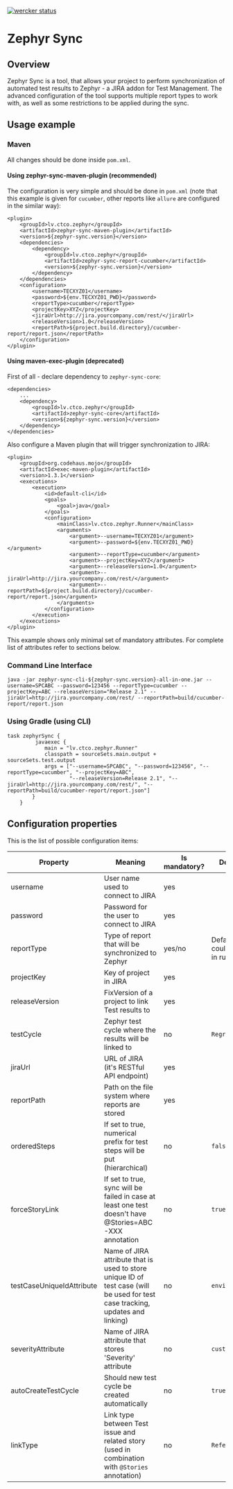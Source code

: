 [![wercker status](https://app.wercker.com/status/5f663d10cb826a4ebbbfaa7d2f6f1420/s/master "wercker status")](https://app.wercker.com/project/byKey/5f663d10cb826a4ebbbfaa7d2f6f1420)

# Zephyr Sync

## Overview

Zephyr Sync is a tool, that allows your project to perform synchronization of automated test results to Zephyr - a JIRA addon for Test Management. The advanced configuration of the tool supports multiple report types to work with, as well as some restrictions to be applied during the sync.

## Usage example

### Maven

All changes should be done inside `pom.xml`.

#### Using zephyr-sync-maven-plugin (recommended)

The configuration is very simple and should be done in `pom.xml`
(note that this example is given for `cucumber`, other reports like `allure` are configured in the similar way):

```
<plugin>
    <groupId>lv.ctco.zephyr</groupId>
    <artifactId>zephyr-sync-maven-plugin</artifactId>
    <version>${zephyr-sync.version}</version>
    <dependencies>
        <dependency>
            <groupId>lv.ctco.zephyr</groupId>
            <artifactId>zephyr-sync-report-cucumber</artifactId>
            <version>${zephyr-sync.version}</version>
        </dependency>
    </dependencies>
    <configuration>
        <username>TECXYZ01</username>
        <password>${env.TECXYZ01_PWD}</password>
        <reportType>cucumber</reportType>
        <projectKey>XYZ</projectKey>
        <jiraUrl>http://jira.yourcompany.com/rest/</jiraUrl>
        <releaseVersion>1.0</releaseVersion>
        <reportPath>${project.build.directory}/cucumber-report/report.json</reportPath>
    </configuration>
</plugin>
```

#### Using maven-exec-plugin (deprecated)
First of all - declare dependency to `zephyr-sync-core`:

```
<dependencies>
    ...
    <dependency>
        <groupId>lv.ctco.zephyr</groupId>
        <artifactId>zephyr-sync-core</artifactId>
        <version>${zephyr-sync.version}</version>
    </dependency>
</dependencies>
```

Also configure a Maven plugin that will trigger synchronization to JIRA:

```
<plugin>
    <groupId>org.codehaus.mojo</groupId>
    <artifactId>exec-maven-plugin</artifactId>
    <version>1.3.1</version>
    <executions>
        <execution>
            <id>default-cli</id>
            <goals>
                <goal>java</goal>
            </goals>
            <configuration>
                <mainClass>lv.ctco.zephyr.Runner</mainClass>
                <arguments>
                    <argument>--username=TECXYZ01</argument>
                    <argument>--password=${env.TECXYZ01_PWD}</argument>
                    <argument>--reportType=cucumber</argument>
                    <argument>--projectKey=XYZ</argument>
                    <argument>--releaseVersion=1.0</argument>
                    <argument>--jiraUrl=http://jira.yourcompany.com/rest/</argument>
                    <argument>--reportPath=${project.build.directory}/cucumber-report/report.json</argument>
                </arguments>
            </configuration>
        </execution>
    </executions>
</plugin>

```

This example shows only minimal set of mandatory attributes.
For complete list of attributes refer to sections below.

### Command Line Interface

```
java -jar zephyr-sync-cli-${zephyr-sync.version}-all-in-one.jar --username=SPCABC --password=123456 --reportType=cucumber --projectKey=ABC --releaseVersion="Release 2.1" --jiraUrl=http://jira.yourcompany.com/rest/ --reportPath=build/cucumber-report/report.json
```

### Using Gradle (using CLI)
```
task zephyrSync {
         javaexec {
            main = "lv.ctco.zephyr.Runner"
            classpath = sourceSets.main.output + sourceSets.test.output
            args = ["--username=SPCABC", "--password=123456", "--reportType=cucumber", "--projectKey=ABC",
                    "--releaseVersion=Release 2.1", "--jiraUrl=http://jira.yourcompany.com/rest/", "--reportPath=build/cucumber-report/report.json"]
        }
    }
```

## Configuration properties

This is the list of possible configuration items:

Property | Meaning | Is mandatory? | Default value | Example
--- | --- | --- | --- | ---
username | User name used to connect to JIRA | yes | | `TECXYZ01`
password | Password for the user to connect to JIRA | yes | | `password`
reportType | Type of report that will be synchronized to Zephyr | yes/no | Default value could be detected in runtime | One of `cucumber`, `allure`, `junit` or `nunit`
projectKey | Key of project in JIRA | yes | | `XYZ`
releaseVersion | FixVersion of a project to link Test results to | yes | | `1.0`
testCycle | Zephyr test cycle where the results will be linked to | no | `Regression` |
jiraUrl | URL of JIRA (it's RESTful API endpoint) | yes | | `http://jira.yourcompany.com/rest/`
reportPath | Path on the file system where reports are stored | yes | | For cucumeber: `${project.build.directory}/cucumber-report/report.json`
orderedSteps | If set to true, numerical prefix for test steps will be put (hierarchical) | no | `false` |
forceStoryLink | If set to true, sync will be failed in case at least one test doesn't have @Stories=ABC-XXX annotation | no | `true` |
testCaseUniqueIdAttribute | Name of JIRA attribute that is used to store unique ID of test case (will be used for test case tracking, updates and linking) | no | `environment` |
severityAttribute | Name of JIRA attribute that stores 'Severity' attribute | no | `customfield_10067` |
autoCreateTestCycle | Should new test cycle be created automatically | no | `true` |
linkType | Link type between Test issue and related story (used in combination with `@Stories` annotation) | no | `Reference` |
